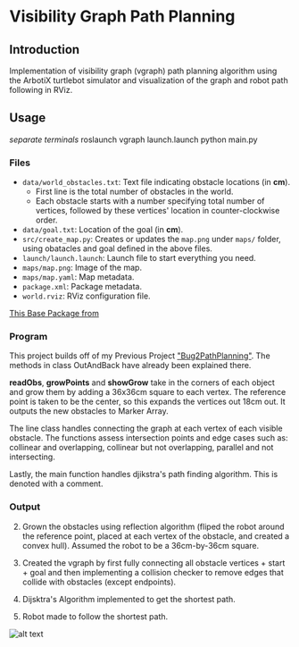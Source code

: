 # Visibility Graph Path Planning

## Introduction
Implementation of visibility graph (vgraph) path planning algorithm using the ArbotiX turtlebot simulator and visualization of the graph and robot path following in RViz.

## Usage
*separate terminals*
roslaunch vgraph launch.launch
python main.py

### Files
- `data/world_obstacles.txt`: Text file indicating obstacle locations (in **cm**).
  - First line is the total number of obstacles in the world.
  - Each obstacle starts with a number specifying total number of vertices, followed by these vertices' location in counter-clockwise order.
- `data/goal.txt`: Location of the goal (in **cm**).
- `src/create_map.py`: Creates or updates the `map.png` under `maps/` folder, using obatacles and goal defined in the above files.
- `launch/launch.launch`: Launch file to start everything you need.
- `maps/map.png`: Image of the map.
- `maps/map.yaml`: Map metadata.
- `package.xml`: Package metadata.
- `world.rviz`: RViz configuration file.

[This Base Package from](https://github.com/jingxixu/vgraph)

### Program
This project builds off of my Previous Project ["Bug2PathPlanning"](https://github.com/s-abdullah/Bug2PathPlanning). The methods in class OutAndBack have already
been explained there.

**readObs**, **growPoints** and **showGrow** take in the corners of each object and grow
them by adding a 36x36cm square to each vertex. The reference point is taken to be
the center, so this expands the vertices out 18cm out. It outputs the new
obstacles to Marker Array.

The line class handles connecting the graph at each vertex of each visible obstacle.
The functions assess intersection points and edge cases such as:
collinear and overlapping, collinear but not overlapping, parallel and
not intersecting.

Lastly, the main function handles djikstra's path finding algorithm.
This is denoted with a comment.

### Output
2. Grown the obstacles using reflection algorithm (fliped the robot around the reference point, placed at each vertex of the obstacle, and created a convex hull). Assumed the robot to be a 36cm-by-36cm square. 

3. Created the vgraph by first fully connecting all obstacle vertices + start + goal and then implementing a collision checker to remove edges that collide with obstacles (except endpoints).

4. Dijsktra's Algorithm implemented to get the shortest path.


5. Robot made to follow the shortest path.

![alt text](https://github.com/s-abdullah/VGraph/blob/master/gifs/vg.gif)
